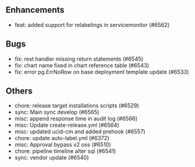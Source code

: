 ## Enhancements
- feat: added support for relabelings in servicemonitor (#6562)
## Bugs
- fix: rest handler missing return statements (#6545)
- fix: chart name fixed in chart reference table (#6543)
- fix: error pg.ErrNoRow on base deployment template update (#6533)
## Others
- chore: release target installations scripts (#6529)
- sync: Main sync develop (#6565)
- misc: append response time in audit log  (#6566)
- misc: Update create-release.yml (#6564)
- misc: updated ucid-cm and added prehook (#6557)
- chore: update auto-label.yml (#6372)
- misc: Approval bypass v2 oss (#6510)
- chore: pipeline timeline alter sql (#6541)
- sync: vendor update (#6540)